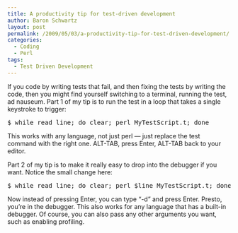 ```yaml
---
title: A productivity tip for test-driven development
author: Baron Schwartz
layout: post
permalink: /2009/05/03/a-productivity-tip-for-test-driven-development/
categories:
  - Coding
  - Perl
tags:
  - Test Driven Development
---
```

If you code by writing tests that fail, and then fixing the tests by writing the code, then you might find yourself switching to a terminal, running the test, ad nauseum. Part 1 of my tip is to run the test in a loop that takes a single keystroke to trigger:

<pre>$ while read line; do clear; perl MyTestScript.t; done</pre>

This works with any language, not just perl &#8212; just replace the test command with the right one. ALT-TAB, press Enter, ALT-TAB back to your editor.

Part 2 of my tip is to make it really easy to drop into the debugger if you want. Notice the small change here:

<pre>$ while read line; do clear; perl $line MyTestScript.t; done</pre>

Now instead of pressing Enter, you can type &#8220;-d&#8221; and press Enter. Presto, you&#8217;re in the debugger. This also works for any language that has a built-in debugger. Of course, you can also pass any other arguments you want, such as enabling profiling.
